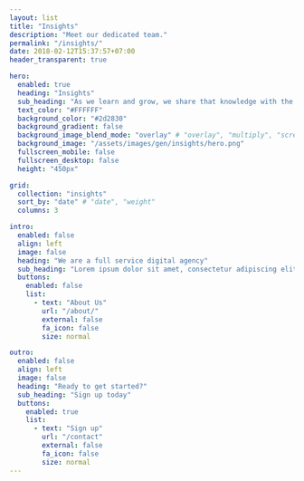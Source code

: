```yaml
---
layout: list
title: "Insights"
description: "Meet our dedicated team."
permalink: "/insights/"
date: 2018-02-12T15:37:57+07:00
header_transparent: true

hero:
  enabled: true
  heading: "Insights"
  sub_heading: "As we learn and grow, we share that knowledge with the world"
  text_color: "#FFFFFF"
  background_color: "#2d2830"
  background_gradient: false
  background_image_blend_mode: "overlay" # "overlay", "multiply", "screen"
  background_image: "/assets/images/gen/insights/hero.png"
  fullscreen_mobile: false
  fullscreen_desktop: false
  height: "450px"

grid:
  collection: "insights"
  sort_by: "date" # "date", "weight"
  columns: 3

intro:
  enabled: false
  align: left
  image: false
  heading: "We are a full service digital agency"
  sub_heading: "Lorem ipsum dolor sit amet, consectetur adipiscing elit. Ut eget sapien in elit semper accumsan. Pellentesque accumsan ut tortor eu varius. Sed id tincidunt massa, ut egestas orci."
  buttons:
    enabled: false
    list:
      - text: "About Us"
        url: "/about/"
        external: false
        fa_icon: false
        size: normal

outro:
  enabled: false
  align: left
  image: false
  heading: "Ready to get started?"
  sub_heading: "Sign up today"
  buttons:
    enabled: true
    list:
      - text: "Sign up"
        url: "/contact"
        external: false
        fa_icon: false
        size: normal
---
```

